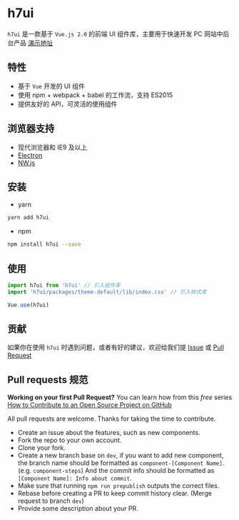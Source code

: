 # h7ui

`h7ui` 是一款基于 `Vue.js 2.0` 的前端 UI 组件库，主要用于快速开发 PC 网站中后台产品
[演示地址](https://h7ml.github.io/h7ui/gh-page/)

## 特性

- 基于 `Vue` 开发的 UI 组件
- 使用 npm + webpack + babel 的工作流，支持 ES2015
- 提供友好的 API，可灵活的使用组件

## 浏览器支持

- 现代浏览器和 IE9 及以上
- [Electron](http://electron.atom.io/)
- [NW.js](http://nwjs.io)

## 安装

- yarn

```bash
yarn add h7ui
```

- npm 

```bash
npm install h7ui --save
```

## 使用

```js
import h7ui from 'h7ui' // 引入组件库
import 'h7ui/packages/theme-default/lib/index.css' // 引入样式库

Vue.use(h7ui)
```

## 贡献

如果你在使用 `h7ui` 时遇到问题，或者有好的建议，欢迎给我们提 [Issue](https://github.com/h7ml/h7ui/issues) 或 [Pull Request](https://github.com/h7ml/h7ui/pulls)


## Pull requests 规范

**Working on your first Pull Request?** You can learn how from this *free* series
[How to Contribute to an Open Source Project on GitHub](https://egghead.io/series/how-to-contribute-to-an-open-source-project-on-github)

All pull requests are welcome. Thanks for taking the time to contribute.

- Create an issue about the features, such as new components.
- Fork the repo to your own account.
- Clone your fork.
- Create a new branch base on `dev`, if you want to add new component, the branch name should be formatted as `component-[Component Name]`. (e.g. `component-steps`) And the commit info should be formatted as `[Component Name]: Info about commit`.
- Make sure that running `npm run prepublish` outputs the correct files.
- Rebase before creating a PR to keep commit history clear. (Merge request to branch `dev`)
- Provide some description about your PR.
